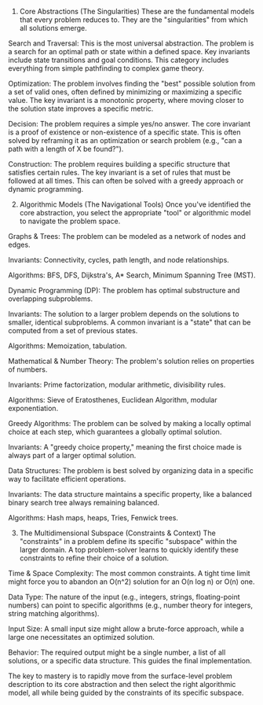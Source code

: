 1. Core Abstractions (The Singularities)
These are the fundamental models that every problem reduces to. They are the "singularities" from which all solutions emerge.

Search and Traversal: This is the most universal abstraction. The problem is a search for an optimal path or state within a defined space. Key invariants include state transitions and goal conditions. This category includes everything from simple pathfinding to complex game theory.

Optimization: The problem involves finding the "best" possible solution from a set of valid ones, often defined by minimizing or maximizing a specific value. The key invariant is a monotonic property, where moving closer to the solution state improves a specific metric.

Decision: The problem requires a simple yes/no answer. The core invariant is a proof of existence or non-existence of a specific state. This is often solved by reframing it as an optimization or search problem (e.g., "can a path with a length of X be found?").

Construction: The problem requires building a specific structure that satisfies certain rules. The key invariant is a set of rules that must be followed at all times. This can often be solved with a greedy approach or dynamic programming.

2. Algorithmic Models (The Navigational Tools)
Once you've identified the core abstraction, you select the appropriate "tool" or algorithmic model to navigate the problem space.

Graphs & Trees: The problem can be modeled as a network of nodes and edges.

Invariants: Connectivity, cycles, path length, and node relationships.

Algorithms: BFS, DFS, Dijkstra's, A* Search, Minimum Spanning Tree (MST).

Dynamic Programming (DP): The problem has optimal substructure and overlapping subproblems.

Invariants: The solution to a larger problem depends on the solutions to smaller, identical subproblems. A common invariant is a "state" that can be computed from a set of previous states.

Algorithms: Memoization, tabulation.

Mathematical & Number Theory: The problem's solution relies on properties of numbers.

Invariants: Prime factorization, modular arithmetic, divisibility rules.

Algorithms: Sieve of Eratosthenes, Euclidean Algorithm, modular exponentiation.

Greedy Algorithms: The problem can be solved by making a locally optimal choice at each step, which guarantees a globally optimal solution.

Invariants: A "greedy choice property," meaning the first choice made is always part of a larger optimal solution.

Data Structures: The problem is best solved by organizing data in a specific way to facilitate efficient operations.

Invariants: The data structure maintains a specific property, like a balanced binary search tree always remaining balanced.

Algorithms: Hash maps, heaps, Tries, Fenwick trees.

3. The Multidimensional Subspace (Constraints & Context)
The "constraints" in a problem define its specific "subspace" within the larger domain. A top problem-solver learns to quickly identify these constraints to refine their choice of a solution.

Time & Space Complexity: The most common constraints. A tight time limit might force you to abandon an O(n^2) solution for an O(n log n) or O(n) one.

Data Type: The nature of the input (e.g., integers, strings, floating-point numbers) can point to specific algorithms (e.g., number theory for integers, string matching algorithms).

Input Size: A small input size might allow a brute-force approach, while a large one necessitates an optimized solution.

Behavior: The required output might be a single number, a list of all solutions, or a specific data structure. This guides the final implementation.

The key to mastery is to rapidly move from the surface-level problem description to its core abstraction and then select the right algorithmic model, all while being guided by the constraints of its specific subspace.
